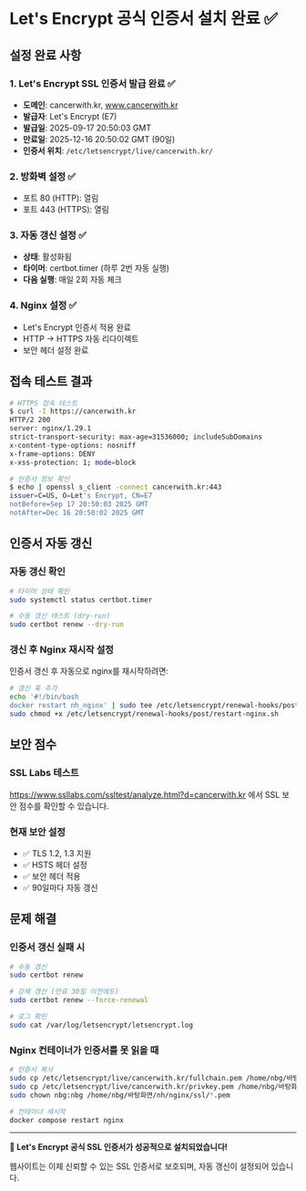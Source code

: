 # Let's Encrypt 공식 인증서 설치 완료 ✅

## 설정 완료 사항

### 1. Let's Encrypt SSL 인증서 발급 완료 ✅
- **도메인**: cancerwith.kr, www.cancerwith.kr
- **발급자**: Let's Encrypt (E7)
- **발급일**: 2025-09-17 20:50:03 GMT
- **만료일**: 2025-12-16 20:50:02 GMT (90일)
- **인증서 위치**: `/etc/letsencrypt/live/cancerwith.kr/`

### 2. 방화벽 설정 ✅
- 포트 80 (HTTP): 열림
- 포트 443 (HTTPS): 열림

### 3. 자동 갱신 설정 ✅
- **상태**: 활성화됨
- **타이머**: certbot.timer (하루 2번 자동 실행)
- **다음 실행**: 매일 2회 자동 체크

### 4. Nginx 설정 ✅
- Let's Encrypt 인증서 적용 완료
- HTTP → HTTPS 자동 리다이렉트
- 보안 헤더 설정 완료

## 접속 테스트 결과

```bash
# HTTPS 접속 테스트
$ curl -I https://cancerwith.kr
HTTP/2 200 
server: nginx/1.29.1
strict-transport-security: max-age=31536000; includeSubDomains
x-content-type-options: nosniff
x-frame-options: DENY
x-xss-protection: 1; mode=block

# 인증서 정보 확인
$ echo | openssl s_client -connect cancerwith.kr:443
issuer=C=US, O=Let's Encrypt, CN=E7
notBefore=Sep 17 20:50:03 2025 GMT
notAfter=Dec 16 20:50:02 2025 GMT
```

## 인증서 자동 갱신

### 자동 갱신 확인
```bash
# 타이머 상태 확인
sudo systemctl status certbot.timer

# 수동 갱신 테스트 (dry-run)
sudo certbot renew --dry-run
```

### 갱신 후 Nginx 재시작 설정
인증서 갱신 후 자동으로 nginx를 재시작하려면:

```bash
# 갱신 훅 추가
echo '#!/bin/bash
docker restart nh_nginx' | sudo tee /etc/letsencrypt/renewal-hooks/post/restart-nginx.sh
sudo chmod +x /etc/letsencrypt/renewal-hooks/post/restart-nginx.sh
```

## 보안 점수

### SSL Labs 테스트
https://www.ssllabs.com/ssltest/analyze.html?d=cancerwith.kr 에서 SSL 보안 점수를 확인할 수 있습니다.

### 현재 보안 설정
- ✅ TLS 1.2, 1.3 지원
- ✅ HSTS 헤더 설정
- ✅ 보안 헤더 적용
- ✅ 90일마다 자동 갱신

## 문제 해결

### 인증서 갱신 실패 시
```bash
# 수동 갱신
sudo certbot renew

# 강제 갱신 (만료 30일 이전에도)
sudo certbot renew --force-renewal

# 로그 확인
sudo cat /var/log/letsencrypt/letsencrypt.log
```

### Nginx 컨테이너가 인증서를 못 읽을 때
```bash
# 인증서 복사
sudo cp /etc/letsencrypt/live/cancerwith.kr/fullchain.pem /home/nbg/바탕화면/nh/nginx/ssl/
sudo cp /etc/letsencrypt/live/cancerwith.kr/privkey.pem /home/nbg/바탕화면/nh/nginx/ssl/
sudo chown nbg:nbg /home/nbg/바탕화면/nh/nginx/ssl/*.pem

# 컨테이너 재시작
docker compose restart nginx
```

---

**🎉 Let's Encrypt 공식 SSL 인증서가 성공적으로 설치되었습니다!**

웹사이트는 이제 신뢰할 수 있는 SSL 인증서로 보호되며, 자동 갱신이 설정되어 있습니다.
